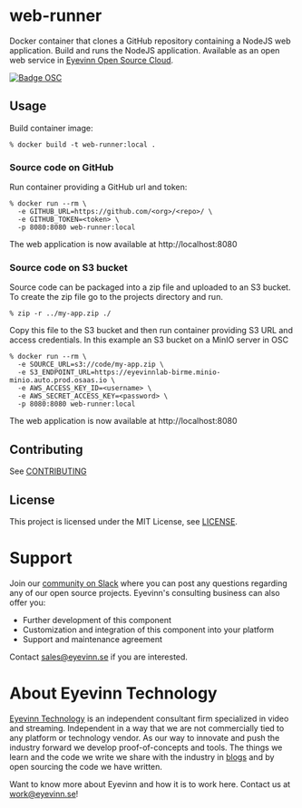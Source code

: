 # web-runner

Docker container that clones a GitHub repository containing a NodeJS web application. Build and runs the NodeJS application. Available as an open web service in [Eyevinn Open Source Cloud](https://docs.osaas.io/osaas.wiki/Service%3A-Web-Runner.html).

[![Badge OSC](https://img.shields.io/badge/Evaluate-24243B?style=for-the-badge&logo=data:image/svg+xml;base64,PHN2ZyB3aWR0aD0iMjQiIGhlaWdodD0iMjQiIHZpZXdCb3g9IjAgMCAyNCAyNCIgZmlsbD0ibm9uZSIgeG1sbnM9Imh0dHA6Ly93d3cudzMub3JnLzIwMDAvc3ZnIj4KPGNpcmNsZSBjeD0iMTIiIGN5PSIxMiIgcj0iMTIiIGZpbGw9InVybCgjcGFpbnQwX2xpbmVhcl8yODIxXzMxNjcyKSIvPgo8Y2lyY2xlIGN4PSIxMiIgY3k9IjEyIiByPSI3IiBzdHJva2U9ImJsYWNrIiBzdHJva2Utd2lkdGg9IjIiLz4KPGRlZnM%2BCjxsaW5lYXJHcmFkaWVudCBpZD0icGFpbnQwX2xpbmVhcl8yODIxXzMxNjcyIiB4MT0iMTIiIHkxPSIwIiB4Mj0iMTIiIHkyPSIyNCIgZ3JhZGllbnRVbml0cz0idXNlclNwYWNlT25Vc2UiPgo8c3RvcCBzdG9wLWNvbG9yPSIjQzE4M0ZGIi8%2BCjxzdG9wIG9mZnNldD0iMSIgc3RvcC1jb2xvcj0iIzREQzlGRiIvPgo8L2xpbmVhckdyYWRpZW50Pgo8L2RlZnM%2BCjwvc3ZnPgo%3D)](https://app.osaas.io/browse/eyevinn-web-runner)

## Usage

Build container image:

```
% docker build -t web-runner:local .
```

### Source code on GitHub

Run container providing a GitHub url and token:

```
% docker run --rm \
  -e GITHUB_URL=https://github.com/<org>/<repo>/ \
  -e GITHUB_TOKEN=<token> \
  -p 8080:8080 web-runner:local
```

The web application is now available at http://localhost:8080

### Source code on S3 bucket

Source code can be packaged into a zip file and uploaded to an S3 bucket. To create the zip file go to the projects directory and run.

```
% zip -r ../my-app.zip ./
```

Copy this file to the S3 bucket and then run container providing S3 URL and access credentials. In this example an S3 bucket on a MinIO server in OSC

```
% docker run --rm \
  -e SOURCE_URL=s3://code/my-app.zip \
  -e S3_ENDPOINT_URL=https://eyevinnlab-birme.minio-minio.auto.prod.osaas.io \
  -e AWS_ACCESS_KEY_ID=<username> \
  -e AWS_SECRET_ACCESS_KEY=<password> \
  -p 8080:8080 web-runner:local
```

The web application is now available at http://localhost:8080

## Contributing

See [CONTRIBUTING](CONTRIBUTING.md)

## License

This project is licensed under the MIT License, see [LICENSE](LICENSE).

# Support

Join our [community on Slack](http://slack.streamingtech.se) where you can post any questions regarding any of our open source projects. Eyevinn's consulting business can also offer you:

- Further development of this component
- Customization and integration of this component into your platform
- Support and maintenance agreement

Contact [sales@eyevinn.se](mailto:sales@eyevinn.se) if you are interested.

# About Eyevinn Technology

[Eyevinn Technology](https://www.eyevinntechnology.se) is an independent consultant firm specialized in video and streaming. Independent in a way that we are not commercially tied to any platform or technology vendor. As our way to innovate and push the industry forward we develop proof-of-concepts and tools. The things we learn and the code we write we share with the industry in [blogs](https://dev.to/video) and by open sourcing the code we have written.

Want to know more about Eyevinn and how it is to work here. Contact us at work@eyevinn.se!
